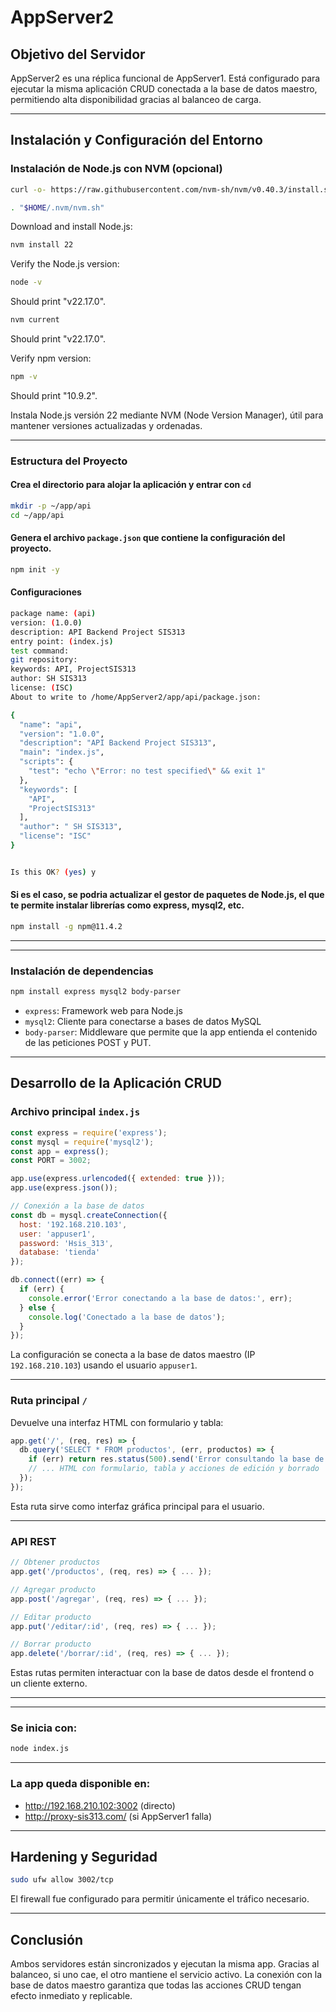 #  AppServer2 

##  Objetivo del Servidor

AppServer2 es una réplica funcional de AppServer1. Está configurado para ejecutar la misma aplicación CRUD conectada a la base de datos maestro, permitiendo alta disponibilidad gracias al balanceo de carga.

---

##  Instalación y Configuración del Entorno

###  Instalación de Node.js con NVM (opcional)

```bash
curl -o- https://raw.githubusercontent.com/nvm-sh/nvm/v0.40.3/install.sh | bash
```
```bash
. "$HOME/.nvm/nvm.sh"
```
Download and install Node.js:
```bash
nvm install 22
```

Verify the Node.js version:
```bash
node -v
```
Should print "v22.17.0".

```bash
nvm current
```
Should print "v22.17.0".

Verify npm version:
```bash
npm -v
```
Should print "10.9.2".

Instala Node.js versión 22 mediante NVM (Node Version Manager), útil para mantener versiones actualizadas y ordenadas.

---

###  Estructura del Proyecto
#### Crea el directorio para alojar la aplicación y entrar con `cd`

```bash
mkdir -p ~/app/api
cd ~/app/api
```
#### Genera el archivo `package.json` que contiene la configuración del proyecto.
```bash
npm init -y
```
#### Configuraciones 
```bash
package name: (api)
version: (1.0.0)
description: API Backend Project SIS313
entry point: (index.js)
test command:
git repository:
keywords: API, ProjectSIS313
author: SH SIS313
license: (ISC)
About to write to /home/AppServer2/app/api/package.json:

{
  "name": "api",
  "version": "1.0.0",
  "description": "API Backend Project SIS313",
  "main": "index.js",
  "scripts": {
    "test": "echo \"Error: no test specified\" && exit 1"
  },
  "keywords": [
    "API",
    "ProjectSIS313"
  ],
  "author": " SH SIS313",
  "license": "ISC"
}


Is this OK? (yes) y
```
#### Si es el caso, se podria actualizar el gestor de paquetes de Node.js, el que te permite instalar librerías como express, mysql2, etc.
```bash
npm install -g npm@11.4.2
```
---
---
###  Instalación de dependencias

```bash
npm install express mysql2 body-parser
```

- `express`: Framework web para Node.js  
- `mysql2`: Cliente para conectarse a bases de datos MySQL
- `body-parser`: Middleware que permite que la app entienda el contenido de las peticiones POST y PUT.

---

##  Desarrollo de la Aplicación CRUD

###  Archivo principal `index.js`

```javascript
const express = require('express');
const mysql = require('mysql2');
const app = express();
const PORT = 3002;

app.use(express.urlencoded({ extended: true }));
app.use(express.json());

// Conexión a la base de datos
const db = mysql.createConnection({
  host: '192.168.210.103',
  user: 'appuser1',
  password: 'Hsis_313',
  database: 'tienda'
});

db.connect((err) => {
  if (err) {
    console.error('Error conectando a la base de datos:', err);
  } else {
    console.log('Conectado a la base de datos');
  }
});
```

La configuración se conecta a la base de datos maestro (IP `192.168.210.103`) usando el usuario `appuser1`.

---

###  Ruta principal `/`

Devuelve una interfaz HTML con formulario y tabla:

```javascript
app.get('/', (req, res) => {
  db.query('SELECT * FROM productos', (err, productos) => {
    if (err) return res.status(500).send('Error consultando la base de datos');
    // ... HTML con formulario, tabla y acciones de edición y borrado
  });
});
```

Esta ruta sirve como interfaz gráfica principal para el usuario.

---

### API REST

```javascript
// Obtener productos
app.get('/productos', (req, res) => { ... });

// Agregar producto
app.post('/agregar', (req, res) => { ... });

// Editar producto
app.put('/editar/:id', (req, res) => { ... });

// Borrar producto
app.delete('/borrar/:id', (req, res) => { ... });
```

Estas rutas permiten interactuar con la base de datos desde el frontend o un cliente externo.

---
---


###  Se inicia con:

```bash
node index.js
```

---

###  La app queda disponible en:

- http://192.168.210.102:3002 (directo)
- http://proxy-sis313.com/ (si AppServer1 falla)

---

##  Hardening y Seguridad

```bash
sudo ufw allow 3002/tcp
```

El firewall fue configurado para permitir únicamente el tráfico necesario.

---

##  Conclusión

Ambos servidores están sincronizados y ejecutan la misma app. Gracias al balanceo, si uno cae, el otro mantiene el servicio activo. La conexión con la base de datos maestro garantiza que todas las acciones CRUD tengan efecto inmediato y replicable.
